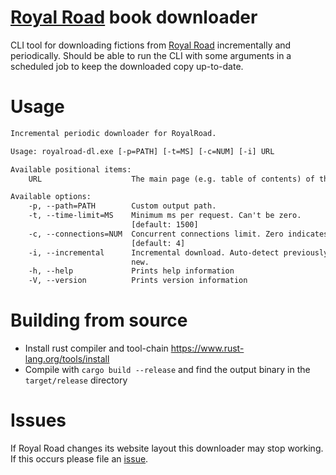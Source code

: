 # [Royal Road](https://royalroad.com/) book downloader
CLI tool for downloading fictions from [Royal Road](https://royalroad.com/) incrementally and periodically. Should be able to run the CLI with some arguments in a scheduled job to keep the downloaded copy up-to-date.
# Usage
```txt
Incremental periodic downloader for RoyalRoad.

Usage: royalroad-dl.exe [-p=PATH] [-t=MS] [-c=NUM] [-i] URL

Available positional items:
    URL                    The main page (e.g. table of contents) of the content to download.

Available options:
    -p, --path=PATH        Custom output path.
    -t, --time-limit=MS    Minimum ms per request. Can't be zero.
                           [default: 1500]
    -c, --connections=NUM  Concurrent connections limit. Zero indicates no limit.
                           [default: 4]
    -i, --incremental      Incremental download. Auto-detect previously downloaded and only download
                           new.
    -h, --help             Prints help information
    -V, --version          Prints version information
```

<!-- TODO(automatic CI builds first) # Installing -->
# Building from source
- Install rust compiler and tool-chain <https://www.rust-lang.org/tools/install>
- Compile with `cargo build --release` and find the output binary in the `target/release` directory
# Issues
If Royal Road changes its website layout this downloader may stop working. If this occurs please file an [issue](https://github.com/Easyoakland/royalroad-dl/issues).
